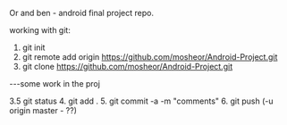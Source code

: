 Or and ben - android final project repo.

working with git:

1. git init
2. git remote add origin https://github.com/mosheor/Android-Project.git
3. git clone https://github.com/mosheor/Android-Project.git

---some work in the proj

3.5 git status
4. git add .
5. git commit -a -m "comments"
6. git push (-u origin master - ??)

